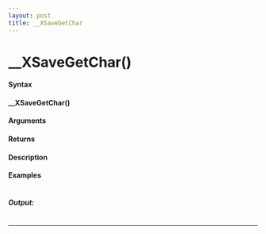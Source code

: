 ```yaml
---
layout: post
title: __XSaveGetChar
---
```


# __XSaveGetChar()


#### Syntax

#### __XSaveGetChar()

#### Arguments

#### Returns

#### Description

#### Examples

```

```

##### Output:

```

```

---